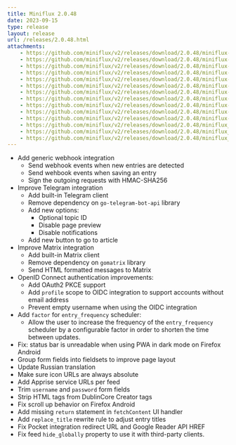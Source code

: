 ```yaml
---
title: Miniflux 2.0.48
date: 2023-09-15
type: release
layout: release
url: /releases/2.0.48.html
attachments:
    - https://github.com/miniflux/v2/releases/download/2.0.48/miniflux-darwin-amd64
    - https://github.com/miniflux/v2/releases/download/2.0.48/miniflux-darwin-arm64
    - https://github.com/miniflux/v2/releases/download/2.0.48/miniflux-freebsd-amd64
    - https://github.com/miniflux/v2/releases/download/2.0.48/miniflux-linux-amd64
    - https://github.com/miniflux/v2/releases/download/2.0.48/miniflux-linux-arm64
    - https://github.com/miniflux/v2/releases/download/2.0.48/miniflux-linux-armv5
    - https://github.com/miniflux/v2/releases/download/2.0.48/miniflux-linux-armv6
    - https://github.com/miniflux/v2/releases/download/2.0.48/miniflux-linux-armv7
    - https://github.com/miniflux/v2/releases/download/2.0.48/miniflux-openbsd-amd64
    - https://github.com/miniflux/v2/releases/download/2.0.48/miniflux-windows-amd64
    - https://github.com/miniflux/v2/releases/download/2.0.48/miniflux-2.0.48-1.0.x86_64.rpm
    - https://github.com/miniflux/v2/releases/download/2.0.48/miniflux_2.0.48_amd64.deb
    - https://github.com/miniflux/v2/releases/download/2.0.48/miniflux_2.0.48_arm64.deb
    - https://github.com/miniflux/v2/releases/download/2.0.48/miniflux_2.0.48_armhf.deb
---
```


* Add generic webhook integration
    * Send webhook events when new entries are detected
    * Send wehbook events when saving an entry
    * Sign the outgoing requests with HMAC-SHA256
* Improve Telegram integration
    * Add built-in Telegram client
    * Remove dependency on `go-telegram-bot-api` library
    * Add new options:
        * Optional topic ID
        * Disable page preview
        * Disable notifications
    * Add new button to go to article
* Improve Matrix integration
    * Add built-in Matrix client
    * Remove dependency on `gomatrix` library
    * Send HTML formatted messages to Matrix
* OpenID Connect authentication improvements:
    * Add OAuth2 PKCE support
    * Add `profile` scope to OIDC integration to support accounts without email address
    * Prevent empty username when using the OIDC integration
* Add `factor` for `entry_frequency` scheduler:
    * Allow the user to increase the frequency of the `entry_frequency`
    scheduler by a configurable factor in order to shorten the time between
    updates.
* Fix: status bar is unreadable when using PWA in dark mode on Firefox Android
* Group form fields into fieldsets to improve page layout
* Update Russian translation
* Make sure icon URLs are always absolute
* Add Apprise service URLs per feed
* Trim `username` and `password` form fields
* Strip HTML tags from DublinCore Creator tags
* Fix scroll up behavior on Firefox Android
* Add missing `return` statement in `fetchContent` UI handler
* Add `replace_title` rewrite rule to adjust entry titles
* Fix Pocket integration redirect URL and Google Reader API HREF
* Fix feed `hide_globally` property to use it with third-party clients.
